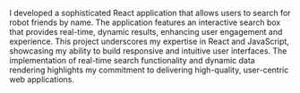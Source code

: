 I developed a sophisticated React application that allows users to search for robot friends by name. The application features an interactive search box that provides real-time, dynamic results, enhancing user engagement and experience. This project underscores my expertise in React and JavaScript, showcasing my ability to build responsive and intuitive user interfaces. The implementation of real-time search functionality and dynamic data rendering highlights my commitment to delivering high-quality, user-centric web applications.